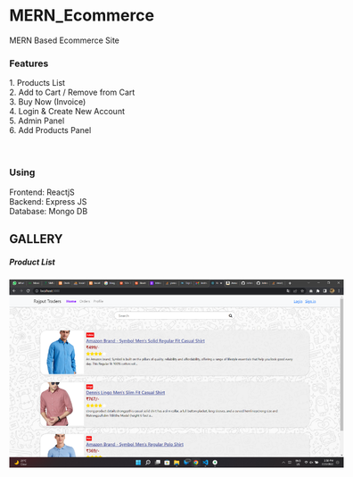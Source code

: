 # MERN_Ecommerce
MERN Based Ecommerce Site


<h3>Features</h3>
1. Products List <br>
2. Add to Cart / Remove from Cart<br>
3. Buy Now (Invoice)<br>
4. Login & Create New Account <br>
5. Admin Panel<br>
6. Add Products Panel<br>

<br>
<br>
<h3>Using</h3>
Frontend: ReactjS<br>
Backend: Express JS<br>
Database: Mongo DB<br>


<h2>GALLERY</h2>

<h5>Product List</h5>
<img src="https://raw.githubusercontent.com/Johnscott207/MERN_Ecommerce/master/Screenshots/Screenshot%20(54).png" style="max-width:600px;" />
